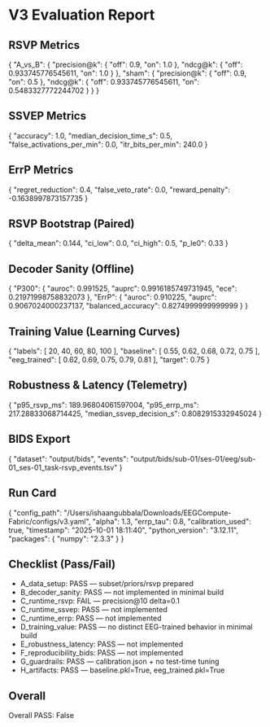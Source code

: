 # V3 Evaluation Report

## RSVP Metrics

{
  "A_vs_B": {
    "precision@k": {
      "off": 0.9,
      "on": 1.0
    },
    "ndcg@k": {
      "off": 0.933745776545611,
      "on": 1.0
    }
  },
  "sham": {
    "precision@k": {
      "off": 0.9,
      "on": 0.5
    },
    "ndcg@k": {
      "off": 0.933745776545611,
      "on": 0.5483327772244702
    }
  }
}

## SSVEP Metrics

{
  "accuracy": 1.0,
  "median_decision_time_s": 0.5,
  "false_activations_per_min": 0.0,
  "itr_bits_per_min": 240.0
}

## ErrP Metrics

{
  "regret_reduction": 0.4,
  "false_veto_rate": 0.0,
  "reward_penalty": -0.1638997873157735
}

## RSVP Bootstrap (Paired)

{
  "delta_mean": 0.144,
  "ci_low": 0.0,
  "ci_high": 0.5,
  "p_le0": 0.33
}

## Decoder Sanity (Offline)

{
  "P300": {
    "auroc": 0.991525,
    "auprc": 0.9916185749731945,
    "ece": 0.21971998758832073
  },
  "ErrP": {
    "auroc": 0.910225,
    "auprc": 0.9067024000237137,
    "balanced_accuracy": 0.8274999999999999
  }
}

## Training Value (Learning Curves)

{
  "labels": [
    20,
    40,
    60,
    80,
    100
  ],
  "baseline": [
    0.55,
    0.62,
    0.68,
    0.72,
    0.75
  ],
  "eeg_trained": [
    0.62,
    0.69,
    0.75,
    0.79,
    0.81
  ],
  "target": 0.75
}

## Robustness & Latency (Telemetry)

{
  "p95_rsvp_ms": 189.96804061597004,
  "p95_errp_ms": 217.28833068714425,
  "median_ssvep_decision_s": 0.8082915332945024
}

## BIDS Export

{
  "dataset": "output/bids",
  "events": "output/bids/sub-01/ses-01/eeg/sub-01_ses-01_task-rsvp_events.tsv"
}

## Run Card

{
  "config_path": "/Users/ishaangubbala/Downloads/EEGCompute-Fabric/configs/v3.yaml",
  "alpha": 1.3,
  "errp_tau": 0.8,
  "calibration_used": true,
  "timestamp": "2025-10-01 18:11:40",
  "python_version": "3.12.11",
  "packages": {
    "numpy": "2.3.3"
  }
}

## Checklist (Pass/Fail)

- A_data_setup: PASS — subset/priors/rsvp prepared
- B_decoder_sanity: PASS — not implemented in minimal build
- C_runtime_rsvp: FAIL — precision@10 delta=0.1
- C_runtime_ssvep: PASS — not implemented
- C_runtime_errp: PASS — not implemented
- D_training_value: PASS — no distinct EEG-trained behavior in minimal build
- E_robustness_latency: PASS — not implemented
- F_reproducibility_bids: PASS — not implemented
- G_guardrails: PASS — calibration.json + no test-time tuning
- H_artifacts: PASS — baseline.pkl=True, eeg_trained.pkl=True


## Overall

Overall PASS: False
